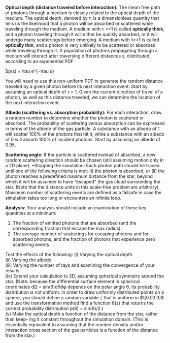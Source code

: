 
**Optical depth (distance traveled before interaction):** 
The mean free path of photons through a medium is closely related to the optical depth of the 
medium. The optical depth, denoted by τ, is a dimensionless quantity that tells us the 
likelihood that a photon will be absorbed or scattered while traveling through the medium. A
medium with τ >>1 is called __optically thick__, and a photon traveling through it will
either be quickly absorbed, or it will undergo many scatterings before emerging. A medium
with τ<<1 is called __optically thin__, and a photon is very unlikely to be scattered or
absorbed while traveling through it. A population of photons propagating through a medium 
will interact after traversing different distances s, distributed according to an exponential PDF:

$p(s) = \tau e^{−\tau s}

You will need to use this non-uniform PDF to generate the random distance traveled
by a given photon before its next interaction event. Start by assuming an optical
depth of τ = 1. Given the current direction of travel of a photon, as well as this
distance traveled, we can determine the location of the next interaction event.

**Albedo (scattering vs. absorption probability):**
For each interaction, draw a random number to determine whether the photon is scattered or absorbed. 
The probability of scattering versus absorption can be expressed in terms of the albedo of the
gas particle. A substance with an albedo of 1 will scatter 100% of the photons that
hit it, while a substance with an albedo of 0 will absorb 100% of incident photons.
Start by assuming an albedo of 0.95.

**Scattering angle:** If the particle is scattered instead of absorbed, a new random
scattering direction should be chosen (still assuming motion only in a 2D plane).
•Stopping the simulation: Each photon path should be traced until one of the following criteria
is met: (i) the photon is absorbed, or (ii) the photon reaches a predefined maximum distance 
from the star, beyond which it will be assumed to have “escaped" the gas cloud surrounding the 
star. (Note that the distance units in this scale-free problem are arbitrary). Maximum number
of scattering events are defined as a failsafe in case the simulation takes too long or 
encounters an infinite loop.

**Analysis:**
Your analysis should include an examination of these key quantities at a minimum:
1. The fraction of emitted photons that are absorbed (and the corresponding fraction that escape the max radius).
2. The average number of scatterings for escaping photons and for absorbed photons, and 
the fraction of photons that experience zero scattering events.

Test the effects of the following:
(i) Varying the optical depth  
(ii) Varying the albedo  
(iii) Varying the number of rays and examining the convergence of your results  
(iv) Extend your calculation to 3D, assuming spherical symmetry around the star.
(Note: because the differential surface element in spherical coordinates dΩ = sin(θ)dθdφ 
depends on the polar angle θ, its probability distribution is not uniform. In order 
to draw uniformly distributed points on a sphere, you should define a random variable z 
that is uniform in $\[0.0,1.0)$ and use the transformation method find a function θ(z) 
that returns the correct probability distribution p(θ) = sin(θ)/2.)  
(v) Make the optical depth a function of the distance from the star, rather than keep-
ing it constant throughout the simulation domain. (This is essentially equivalent
to assuming that the number density and/or interaction cross section of the gas
particles is a function of the distance from the star.)
